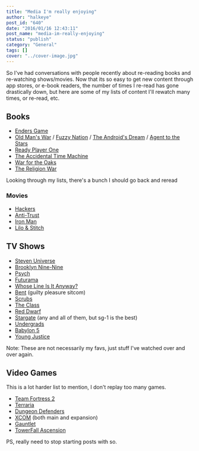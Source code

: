 ```yaml
---
title: "Media I'm really enjoying"
author: "halkeye"
post_id: "640"
date: "2016/01/16 12:43:11"
post_name: "media-im-really-enjoying"
status: "publish"
category: "General"
tags: []
cover: "../cover-image.jpg"
---
```


So I've had conversations with people recently about re-reading books and re-watching shows/movies. Now that its so easy to get new content through app stores, or e-book readers, the number of times I re-read has gone drastically down, but here are some of my lists of content I'll rewatch many times, or re-read, etc.


## Books

*   [Enders Game](https://www.goodreads.com/book/show/375802.Ender_s_Game)
*   [Old Man's War](https://www.goodreads.com/book/show/51964.Old_Man_s_War) / [Fuzzy Nation](https://www.goodreads.com/book/show/9647532-fuzzy-nation) / [The Android's Dream](https://www.goodreads.com/book/show/1126509.The_Android_s_Dream) / [Agent to the Stars](https://www.goodreads.com/book/show/3188404-agent-to-the-stars)
*   [Ready Player One](https://www.goodreads.com/book/show/9969571-ready-player-one)
*   [The Accidental Time Machine](https://www.goodreads.com/book/show/3744307-the-accidental-time-machine)
*   [War for the Oaks](https://www.goodreads.com/book/show/771527.War_for_the_Oaks)
*   [The Religion War](https://www.goodreads.com/book/show/53885.The_Religion_War)


Looking through my lists, there's a bunch I should go back and reread


### Movies

*   [Hackers](https://www.themoviedb.org/movie/10428?language=en)
*   [Anti-Trust](https://www.themoviedb.org/movie/9989?language=en)
*   [Iron Man](https://www.themoviedb.org/movie/1726?language=en)
*   [Lilo & Stitch](https://www.themoviedb.org/movie/11544?language=en)


## TV Shows

*   [Steven Universe](https://www.imdb.com/title/tt3061046/?ref_=fn_al_tt_4)
*   [Brooklyn Nine-Nine](https://www.imdb.com/title/tt2467372/?ref_=fn_al_tt_1)
*   [Psych](https://www.imdb.com/title/tt0491738/?ref_=fn_al_tt_1)
*   [Futurama](https://www.imdb.com/title/tt0149460/?ref_=fn_al_tt_1)
*   [Whose Line Is It Anyway?](https://www.imdb.com/title/tt2919910/?ref_=fn_al_tt_2)
*   [Bent](https://www.imdb.com/title/tt1839417/?ref_=fn_al_tt_2) (guilty pleasure sitcom)
*   [Scrubs](https://www.imdb.com/title/tt0285403/)
*   [The Class](https://www.imdb.com/title/tt0484082/)
*   [Red Dwarf](https://www.imdb.com/title/tt0094535/)
*   [Stargate](https://www.imdb.com/title/tt0118480/) (any and all of them, but sg-1 is the best)
*   [Undergrads](https://www.imdb.com/title/tt0292861/)
*   [Babylon 5](https://www.imdb.com/title/tt0105946/?ref_=fn_al_tt_1)
*   [Young Justice](https://www.imdb.com/title/tt1641384/?ref_=fn_al_tt_1)


Note: These are not necessarily my favs, just stuff I've watched over and over again.


## Video Games


This is a lot harder list to mention, I don't replay too many games.

*   [Team Fortress 2](https://store.steampowered.com/app/440/)
*   [Terraria](https://store.steampowered.com/app/105600/)
*   [Dungeon Defenders](https://store.steampowered.com/app/65800/)
*   [XCOM](https://store.steampowered.com/app/200510/) (both main and expansion)
*   [Gauntlet](https://store.steampowered.com/app/258970)
*   [TowerFall Ascension](https://store.steampowered.com/app/251470)


PS, really need to stop starting posts with so.

